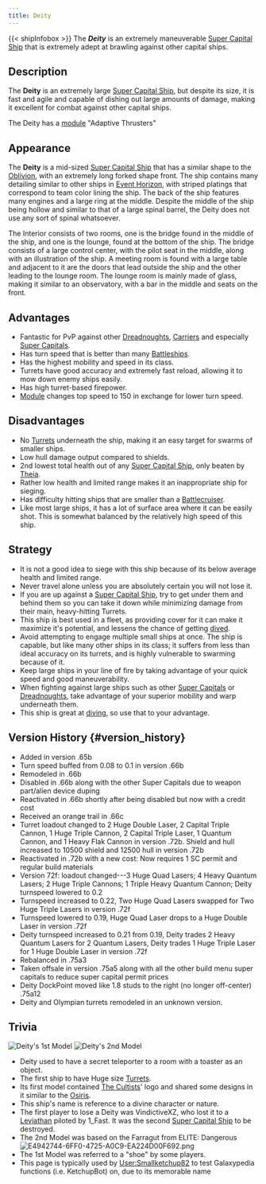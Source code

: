```yaml
---
title: Deity
---
```

{{< shipInfobox >}}
The ***Deity*** is an extremely maneuverable [Super Capital
Ship](:Category:Super_Capital_Ship "wikilink") that is extremely adept
at brawling against other capital ships.

## Description

The **Deity** is an extremely large [Super Capital
Ship](:Category:Super_Capital_Ship "wikilink"), but despite its size, it
is fast and agile and capable of dishing out large amounts of damage,
making it excellent for combat against other capital ships.

The Deity has a [module](Ship_Modules "wikilink") \"Adaptive Thrusters\"

## Appearance

The **Deity** is a mid-sized [Super Capital
Ship](:Category:Super_Capital_Ship "wikilink") that has a similar shape
to the [Oblivion](Oblivion "wikilink"), with an extremely long forked
shape front. The ship contains many detailing similar to other ships in
[Event Horizon](Event_Horizon "wikilink"), with striped platings that
correspond to team color lining the ship. The back of the ship features
many engines and a large ring at the middle. Despite the middle of the
ship being hollow and similar to that of a large spinal barrel, the
Deity does not use any sort of spinal whatsoever.

The Interior consists of two rooms, one is the bridge found in the
middle of the ship, and one is the lounge, found at the bottom of the
ship. The bridge consists of a large control center, with the pilot seat
in the middle, along with an illustration of the ship. A meeting room is
found with a large table and adjacent to it are the doors that lead
outside the ship and the other leading to the lounge room. The lounge
room is mainly made of glass, making it similar to an observatory, with
a bar in the middle and seats on the front.

## Advantages

-   Fantastic for PvP against other
    [Dreadnoughts](:Category:Dreadnought "wikilink"),
    [Carriers](:Category:Carrier "wikilink") and especially [Super
    Capitals](:Category:Super_Capital_Ship "wikilink").
-   Has turn speed that is better than many
    [Battleships](:Category:Battleship "wikilink").
-   Has the highest mobility and speed in its class.
-   Turrets have good accuracy and extremely fast reload, allowing it to
    mow down enemy ships easily.
-   Has high turret-based firepower.
-   [Module](Ship_Modules "wikilink") changes top speed to 150 in
    exchange for lower turn speed.

## Disadvantages

-   No [Turrets](Turrets "wikilink") underneath the ship, making it an
    easy target for swarms of smaller ships.
-   Low hull damage output compared to shields.
-   2nd lowest total health out of any [Super Capital
    Ship](:Category:Super_Capital_Ship "wikilink"), only beaten by
    [Theia](Theia "wikilink").
-   Rather low health and limited range makes it an inappropriate ship
    for sieging.
-   Has difficulty hitting ships that are smaller than a
    [Battlecruiser](:Category:battlecruiser "wikilink").
-   Like most large ships, it has a lot of surface area where it can be
    easily shot. This is somewhat balanced by the relatively high speed
    of this ship.

## Strategy

-   It is not a good idea to siege with this ship because of its below
    average health and limited range.
-   Never travel alone unless you are absolutely certain you will not
    lose it.
-   If you are up against a [Super Capital
    Ship](:Category:Super_Capital_Ship "wikilink"), try to get under
    them and behind them so you can take it down while minimizing damage
    from their main, heavy-hitting Turrets.
-   This ship is best used in a fleet, as providing cover for it can
    make it maximize it\'s potential, and lessens the chance of getting
    [dived](Galaxy_Slang "wikilink").
-   Avoid attempting to engage multiple small ships at once. The ship is
    capable, but like many other ships in its class; it suffers from
    less than ideal accuracy on its turrets, and is highly vulnerable to
    swarming because of it.
-   Keep large ships in your line of fire by taking advantage of your
    quick speed and good maneuverability.
-   When fighting against large ships such as other [Super
    Capitals](:Category:Super_Capital_Ship "wikilink") or
    [Dreadnoughts](:Category:Dreadnought "wikilink"), take advantage of
    your superior mobility and warp underneath them.
-   This ship is great at [diving](Galaxy_Terminology "wikilink"), so
    use that to your advantage.

## Version History {#version_history}

-   Added in version .65b
-   Turn speed buffed from 0.08 to 0.1 in version .66b
-   Remodeled in .66b
-   Disabled in .66b along with the other Super Capitals due to weapon
    part/alien device duping
-   Reactivated in .66b shortly after being disabled but now with a
    credit cost
-   Received an orange trail in .66c
-   Turret loadout changed to 2 Huge Double Laser, 2 Capital Triple
    Cannon, 1 Huge Triple Cannon, 2 Capital Triple Laser, 1 Quantum
    Cannon, and 1 Heavy Flak Cannon in version .72b. Shield and hull
    increased to 10500 shield and 12500 hull in version .72b
-   Reactivated in .72b with a new cost: Now requires 1 SC permit and
    regular build materials
-   Version 72f: loadout changed---3 Huge Quad Lasers; 4 Heavy Quantum
    Lasers; 2 Huge Triple Cannons; 1 Triple Heavy Quantum Cannon; Deity
    turnspeed lowered to 0.2
-   Turnspeed increased to 0.22, Two Huge Quad Lasers swapped for Two
    Huge Triple Lasers in version .72f
-   Turnspeed lowered to 0.19, Huge Quad Laser drops to a Huge Double
    Laser in version .72f
-   Deity turnspeed increased to 0.21 from 0.19, Deity trades 2 Heavy
    Quantum Lasers for 2 Quantum Lasers, Deity trades 1 Huge Triple
    Laser for 1 Huge Double Laser in version .72f
-   Rebalanced in .75a3
-   Taken offsale in version .75a5 along with all the other build menu
    super capitals to reduce super capital permit prices
-   Deity DockPoint moved like 1.8 studs to the right (no longer
    off-center) .75a12
-   Deity and Olympian turrets remodeled in an unknown version.

## Trivia

![Deity\'s 1st Model](Old_Deity-icon.png "Deity's 1st Model") ![Deity\'s
2nd Model](Deityold-icon.png "Deity's 2nd Model")

-   Deity used to have a secret teleporter to a room with a toaster as
    an object.
-   The first ship to have Huge size [Turrets](Turrets "wikilink").
-   Its first model contained [The Cultists](The_Cultists "wikilink")\'
    logo and shared some designs in it similar to the
    [Osiris](Osiris "wikilink").
-   This ship\'s name is reference to a divine character or nature.
-   The first player to lose a Deity was VindictiveXZ, who lost it to a
    [Leviathan](Leviathan "wikilink") piloted by 1_Fast. It was the
    second [Super Capital Ship](:Category:Super_Capital_Ship "wikilink")
    to be destroyed.
-   The 2nd Model was based on the Farragut from ELITE:
    Dangerous![](E4942744-6FF0-4725-A0C9-EA224D00F692.png "E4942744-6FF0-4725-A0C9-EA224D00F692.png")
-   The 1st Model was referred to a \"shoe\" by some players.
-   This page is typically used by
    [User:Smallketchup82](User:Smallketchup82 "wikilink") to test
    Galaxypedia functions (i.e. KetchupBot) on, due to its memorable
    name


